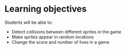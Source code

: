 # Learning objectives

Students will be able to:

- Detect collisions between different sprites in the game
- Make sprites appear in random locations
- Change the score and number of lives in a game
